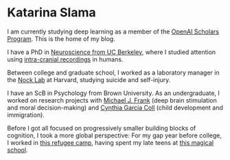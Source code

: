 # Katarina Slama

<!-- Edit the `index.md` file to change this content. All pages on the blog, including this one, use [Markdown](https://guides.github.com/features/mastering-markdown/). You can include images: -->
<!-- ![Image of fast.ai logo](images/logo.png) -->

<!-- ## This is a title -->



I am currently studying deep learning as a member of the [OpenAI Scholars Program](https://openai.com/blog/openai-scholars-spring-2020/).
This is the home of my blog.

I have a PhD in [Neuroscience from UC Berkeley](https://neuroscience.berkeley.edu/ph-d-program/),
where I studied attention using [intra-cranial recordings](https://www.nature.com/articles/s41593-018-0108-2)
in humans.

Between college and graduate school, I worked as a laboratory manager in the
[Nock Lab](https://nocklab.fas.harvard.edu/research) at Harvard, studying suicide
and self-injury.

I have an ScB in Psychology from Brown University. As an undergraduate, I worked
on research projects with [Michael J. Frank](https://www.lnccbrown.com/) (deep
  brain stimulation and moral decision-making) and [Cynthia Garcia Coll](https://www.psychologicalscience.org/observer/champions-of-psychology-cynthia-garcia-coll)
  (child development and immigration).

Before I got all focused on progressively smaller building blocks of cognition, I took
a more global perspective: For my gap year before college, I worked in [this refugee camp](http://www.theborderconsortium.org/where-we-work/camps-in-thailand/mae-la-oon/), having spent my late teens at [this magical school](https://www.atlanticcollege.org/).
